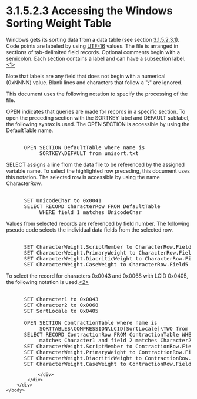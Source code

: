 <html dir="LTR" xmlns:mshelp="http://msdn.microsoft.com/mshelp" xmlns:ddue="http://ddue.schemas.microsoft.com/authoring/2003/5" xmlns:xlink="http://www.w3.org/1999/xlink" xmlns:tool="http://www.microsoft.com/tooltip">
    <head>
        <meta http-equiv="Content-Type" content="text/html; CHARSET=utf-8"></meta>
        <meta name="save" content="history"></meta>
        <title>3.1.5.2.3 Accessing the Windows Sorting Weight Table</title>
        <xml>
            <mshelp:toctitle title="3.1.5.2.3 Accessing the Windows Sorting Weight Table"></mshelp:toctitle>
            <mshelp:rltitle title="[MS-UCODEREF]: Accessing the Windows Sorting Weight Table"></mshelp:rltitle>
            <mshelp:keyword index="A" term="227922dc-ca6e-4ed0-9347-0a4410d65ba4"></mshelp:keyword>
            <mshelp:attr name="DCSext.ContentType" value="open specification"></mshelp:attr>
            <mshelp:attr name="AssetID" value="227922dc-ca6e-4ed0-9347-0a4410d65ba4"></mshelp:attr>
            <mshelp:attr name="TopicType" value="kbRef"></mshelp:attr>
            <mshelp:attr name="DCSext.Title" value="[MS-UCODEREF]: Accessing the Windows Sorting Weight Table" />
        </xml>
    </head>
    <body>
        <div id="header">
            <h1 class="heading">3.1.5.2.3 Accessing the Windows Sorting Weight Table</h1>
        </div>
        <div id="mainSection">
            <div id="mainBody">
                <div id="allHistory" class="saveHistory"></div>
                <div id="sectionSection0" class="section" name="collapseableSection">
                    

<p>Windows gets its sorting data from a data table (see section
<a href="226ad305-8a0b-469e-b30d-630c931faad2.html">3.1.5.2.3.1</a>). Code
points are labeled by using <a href="484e8ed3-152b-4300-9527-7efade6d6491.html#gt_4c9eef52-69d4-43e7-ac04-ff1fe43a94fb">UTF-16</a>
values. The file is arranged in sections of tab-delimited field records.
Optional comments begin with a semicolon. Each section contains a label and can
have a subsection label.<a id="Appendix_A_Target_1"></a><a href="a6d86942-eaf6-44c6-8afd-1603b3f4f0aa.html#Appendix_A_1" aria-label="Product behavior note 1">&lt;1&gt;</a></p>

<p>Note that labels are any field that does not begin with a
numerical (0xNNNN) value. Blank lines and characters that follow a
&quot;;&quot; are ignored.</p>

<p>This document uses the following notation to specify the
processing of the file.</p>

<p>OPEN indicates that queries are made for records in a
specific section. To open the preceding section with the SORTKEY label and
DEFAULT sublabel, the following syntax is used. The OPEN SECTION is accessible
by using the DefaultTable name.</p>

<dl>
<dd>
<div><pre>  
 OPEN SECTION DefaultTable where name is
      SORTKEY\DEFAULT from unisort.txt
</pre></div>
</dd></dl>

<p>SELECT assigns a line from the data file to be referenced by
the assigned variable name. To select the highlighted row preceding, this
document uses this notation. The selected row is accessible by using the name
CharacterRow.</p>

<dl>
<dd>
<div><pre>  
 SET UnicodeChar to 0x0041
 SELECT RECORD CharacterRow FROM DefaultTable
      WHERE field 1 matches UnicodeChar
</pre></div>
</dd></dl>

<p>Values from selected records are referenced by field number.
The following pseudo code selects the individual data fields from the selected
row.</p>

<dl>
<dd>
<div><pre>  
 SET CharacterWeight.ScriptMember to CharacterRow.Field2
 SET CharacterWeight.PrimaryWeight to CharacterRow.Field3
 SET CharacterWeight.DiacriticWeight to CharacterRow.Field4
 SET CharacterWeight.CaseWeight to CharacterRow.Field5
</pre></div>
</dd></dl>

<p>To select the record for characters 0x0043 and 0x0068 with
LCID 0x0405, the following notation is used.<a id="Appendix_A_Target_2"></a><a href="a6d86942-eaf6-44c6-8afd-1603b3f4f0aa.html#Appendix_A_2" aria-label="Product behavior note 2">&lt;2&gt;</a></p>

<dl>
<dd>
<div><pre>  
 SET Character1 to 0x0043
 SET Character2 to 0x0068
 SET SortLocale to 0x0405
  
 OPEN SECTION ContractionTable where name is
      SORTTABLES\COMPRESSION\LCID[SortLocale]\TWO from unisort.txt
 SELECT RECORD ContractionRow FROM ContractionTable WHERE field 1
      matches Character1 and field 2 matches Character2
 SET CharacterWeight.ScriptMember to ContractionRow.Field3
 SET CharacterWeight.PrimaryWeight to ContractionRow.Field4
 SET CharacterWeight.DiacriticWeight to ContractionRow.Field5
 SET CharacterWeight.CaseWeight to ContractionRow.Field6
</pre></div>
</dd></dl>


                </div>
            </div>
        </div>
    </body>
</html>